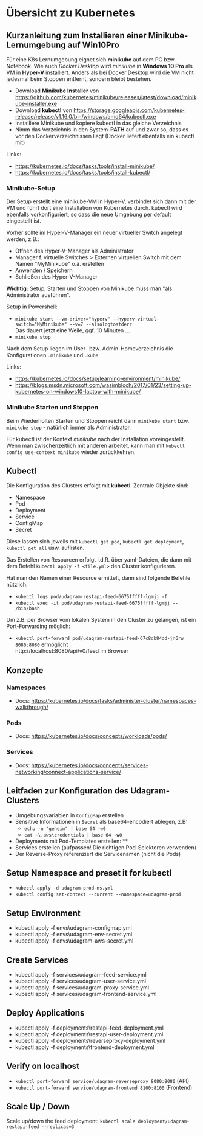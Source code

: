 # Übersicht zu Kubernetes

## Kurzanleitung zum Installieren einer Minikube-Lernumgebung auf Win10Pro

Für eine K8s Lernumgebung eignet sich **minikube** auf dem PC bzw. Notebook. Wie auch _Docker Desktop_ wird _minikube_ 
in **Windows 10 Pro** als VM in **Hyper-V** installiert. Anders als bei Docker Desktop wird die VM nicht jedesmal
beim Stoppen entfernt, sondern bleibt bestehen.

* Download **Minikube Installer** von https://github.com/kubernetes/minikube/releases/latest/download/minikube-installer.exe
* Download **kubectl** von https://storage.googleapis.com/kubernetes-release/release/v1.16.0/bin/windows/amd64/kubectl.exe
* Installiere Minikube und kopiere kubectl in das gleiche Verzeichnis
* Nimm das Verzeichnis in den System-**PATH** auf und zwar so, dass es vor den Dockerverzeichnissen liegt 
  (Docker liefert ebenfalls ein kubectl mit)

Links:
* https://kubernetes.io/docs/tasks/tools/install-minikube/
* https://kubernetes.io/docs/tasks/tools/install-kubectl/

### Minikube-Setup
Der Setup erstellt eine minikube-VM in Hyper-V, verbindet sich dann mit der VM und 
führt dort eine Installation von Kubernetes durch. kubectl wird ebenfalls vorkonfiguriert, so dass
die neue Umgebung per default eingestellt ist.

Vorher sollte im Hyper-V-Manager ein neuer virtueller Switch angelegt werden, z.B.:
* Öffnen des Hyper-V-Manager als Administrator
* Manager f. virtuelle Switches > Externen virtuellen Switch mit dem Namen "MyMinikube" o.ä. erstellen
* Anwenden / Speichern
* Schließen des Hyper-V-Manager

**Wichtig:** Setup, Starten und Stoppen von Minikube muss man "als Administrator ausführen".

Setup in Powershell:
* `minikube start --vm-driver="hyperv" --hyperv-virtual-switch="MyMinikube" --v=7 --alsologtostderr`  
   Das dauert jetzt eine Weile, ggf. 10 Minuten ...
* `minikube stop`

Nach dem Setup liegen im User- bzw. Admin-Homeverzeichnis die Konfigurationen `.minikube` und `.kube`

Links: 
* https://kubernetes.io/docs/setup/learning-environment/minikube/
* https://blogs.msdn.microsoft.com/wasimbloch/2017/01/23/setting-up-kubernetes-on-windows10-laptop-with-minikube/

### Minikube Starten und Stoppen 
Beim Wiederholten Starten und Stoppen reicht dann `minikube start` bzw. `minikube stop` - natürlich immer als Administrator.

Für kubectl ist der Kontext _minikube_ nach der Installation voreingestellt. 
Wenn man zwischenzeitlich mit anderen arbeitet, kann man mit `kubectl config use-context minikube` 
wieder zurückkehren.

## Kubectl 

Die Konfiguration des Clusters erfolgt mit **kubectl**. Zentrale Objekte sind:
* Namespace
* Pod
* Deployment
* Service
* ConfigMap
* Secret

Diese lassen sich jeweils mit `kubectl get pod`, `kubectl get deployment`, `kubectl get all` usw. auflisten.

Das Erstellen von Resourcen erfolgt i.d.R. über yaml-Dateien, die dann mit dem Befehl `kubectl apply -f <file.yml>` 
den Cluster konfigurieren.
 
Hat man den Namen einer Resource ermittelt, dann sind folgende Befehle nützlich:
* `kubectl logs pod/udagram-restapi-feed-6675fffff-lgmjj -f`
* `kubectl exec -it pod/udagram-restapi-feed-6675fffff-lgmjj -- /bin/bash`

Um z.B. per Browser vom lokalen System in den Cluster zu gelangen, ist ein Port-Forwarding möglich:
* `kubectl port-forward pod/udagram-restapi-feed-67c8db84dd-jn6rw 8080:8080` ermöglicht     
  http://localhost:8080/api/v0/feed im Browser

## Konzepte

### Namespaces
* Docs: https://kubernetes.io/docs/tasks/administer-cluster/namespaces-walkthrough/

### Pods
* Docs: https://kubernetes.io/docs/concepts/workloads/pods/

### Services  
* Docs: https://kubernetes.io/docs/concepts/services-networking/connect-applications-service/

## Leitfaden zur Konfiguration des Udagram-Clusters
* Umgebungsvariablen in `ConfigMap` erstellen
* Sensitive Informationen in `Secret` als base64-encodiert ablegen, z.B:
  * `echo -n "geheim" | base 64 -w0`
  * `cat ~\.aws\credentials | base 64 -w0`
* Deployments mit Pod-Templates erstellen:
  ** 
* Services erstellen (aufpassen! Die richtigen Pod-Selektoren verwenden)
* Der Reverse-Proxy referenziert die Servicenamen (nicht die Pods)
## Setup Namespace and preset it for kubectl
* `kubectl apply -d udagram-prod-ns.yml`
* `kubectl config set-context --current --namespace=udagram-prod`

## Setup Environment
* kubectl apply -f envs\udagram-configmap.yml
* kubectl apply -f envs\udagram-env-secret.yml
* kubectl apply -f envs\udagram-aws-secret.yml

## Create Services
* kubectl apply -f services\udagram-feed-service.yml
* kubectl apply -f services\udagram-user-service.yml
* kubectl apply -f services\udagram-proxy-service.yml
* kubectl apply -f services\udagram-frontend-service.yml

## Deploy Applications
* kubectl apply -f deployments\restapi-feed-deployment.yml
* kubectl apply -f deployments\restapi-user-deployment.yml
* kubectl apply -f deployments\reverseproxy-deployment.yml
* kubectl apply -f deployments\frontend-deployment.yml

## Verify on localhost
* `kubectl port-forward service/udagram-reverseproxy 8080:8080` (API)
* `kubectl port-forward service/udagram-frontend 8100:8100` (Frontend)

## Scale Up / Down
Scale up/down the feed deployment: `kubectl scale deployment/udagram-restapi-feed --replicas=3`



